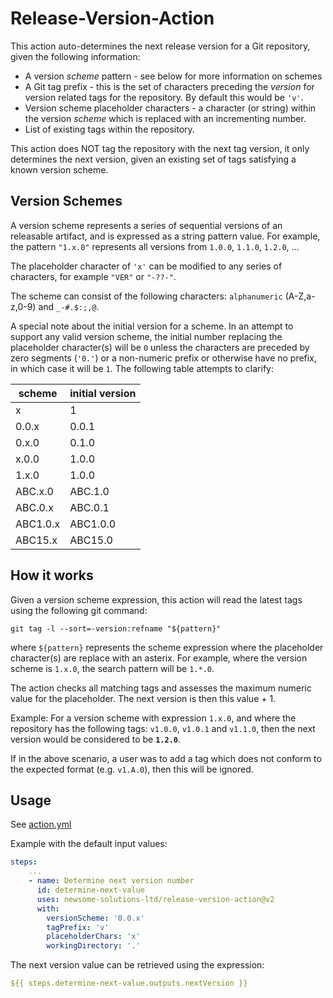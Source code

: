# Release-Version-Action

This action auto-determines the next release version for a Git repository, given the following information:
* A version *scheme* pattern - see below for more information on schemes
* A Git tag prefix - this is the set of characters preceding the *version* for version related tags for the repository. By default this would be `'v'`.
* Version scheme placeholder characters - a character (or string) within the version *scheme* which is replaced with an incrementing number.
* List of existing tags within the repository.

This action does NOT tag the repository with the next tag version, it only determines the next version, given an existing set of tags satisfying a known version scheme.

## Version Schemes

A version scheme represents a series of sequential versions of an releasable artifact, and is expressed as a string pattern value.
For example, the pattern `"1.x.0"` represents all versions from `1.0.0`, `1.1.0`, `1.2.0`, ...

The placeholder character of `'x'` can be modified to any series of characters, for example `"VER"` or `"-??-"`.

The scheme can consist of the following characters: `alphanumeric` (A-Z,a-z,0-9) and `_-#.$:;,@`.

A special note about the initial version for a scheme. In an attempt to support any valid version scheme, the initial number replacing the placeholder character(s) will be `0` unless the characters are preceded by zero segments (`'0.'`) or a non-numeric prefix or otherwise have no prefix, in which case it will be `1`. The following table attempts to clarify:

| scheme  | initial version |
| ------- | --------------- |
| x       | 1               |
| 0.0.x   | 0.0.1           |
| 0.x.0   | 0.1.0           |
| x.0.0   | 1.0.0           |
| 1.x.0   | 1.0.0           |
| ABC.x.0 | ABC.1.0         |
| ABC.0.x | ABC.0.1         |
| ABC1.0.x | ABC1.0.0       |
| ABC15.x | ABC15.0         |


## How it works

Given a version scheme expression, this action will read the latest tags using the following git command:
```shell
git tag -l --sort=-version:refname "${pattern}"
```
where `${pattern}` represents the scheme expression where the placeholder character(s) are replace with an asterix.
For example, where the version scheme is `1.x.0`, the search pattern will be `1.*.0`.

The action checks all matching tags and assesses the maximum numeric value for the placeholder. The next version is then this value + 1.

Example:
For a version scheme with expression `1.x.0`, and where the repository has the following tags:
`v1.0.0`, `v1.0.1` and `v1.1.0`, then the next version would be considered to be **`1.2.0`**.

If in the above scenario, a user was to add a tag which does not conform to the expected format (e.g. `v1.A.0`), then this will be ignored.

## Usage

See [action.yml](action.yml)

Example with the default input values:

```yaml
steps:
    ...
    - name: Determine next version number
      id: determine-next-value
      uses: newsome-solutions-ltd/release-version-action@v2
      with:
        versionScheme: '0.0.x'
        tagPrefix: 'v'
        placeholderChars: 'x'
        workingDirectory: '.'
```
The next version value can be retrieved using the expression:
```yaml
${{ steps.determine-next-value.outputs.nextVersion }}
```


